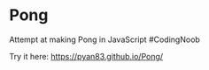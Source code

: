 # Pong
Attempt at making Pong in JavaScript #CodingNoob

Try it here: https://pyan83.github.io/Pong/
